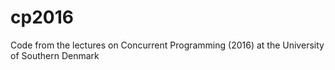 # cp2016
Code from the lectures on Concurrent Programming (2016) at the University of Southern Denmark
